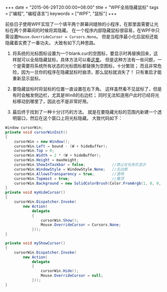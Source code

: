 +++
date = "2015-06-29T20:00:00+08:00"
title = "WPF全局隐藏鼠标"
tags = ["编程", "编程语言"]
keywords = ["WPF", "鼠标"]
+++

前些日子使用WPF实现了一个填平两个屏幕间缝隙的小程序，在那里面需要让光标在两个屏幕间的时候将其隐藏。
在一个程序内部隐藏鼠标很容易，在WPF中只需设置`Mouse.OverrideCursor = Cursors.None`。
但是当程序最小化后鼠标还能隐藏着实费了一番功夫。
大致有如下几种思路。

1. 将系统的光标图标设置为一个blank.cur的空图标，要显示时再替换回来，这样就可以全局隐藏鼠标，具体方法可以看[这里](http://stackoverflow.com/questions/10541014/hiding-system-cursor)。
但是这种方法有一些问题，一个是需要将系统所有状态的光标图标都替换为空图标，十分繁琐；
而且非常危险，因为一旦你的程序在隐藏鼠标时崩溃，那么鼠标就消失了！
只有重启才能重新显示鼠标。

1. 要隐藏鼠标时将鼠标的位置一直设置在右下角。
这样虽然看不见鼠标了，但是有时会触发侧边栏，尤其是Win8的右边栏；
同时无法知道用户此时已经将光标移动到哪里了，因此也不是非常好用。

1. 最后终于找到了一种十分讨巧的方法。
就是在要隐藏光标的范围内新建一个透明窗口，然后在这个窗口上将光标隐藏。
大致代码如下：

```cs
Window cursorWin;
private void cursorWinInit()
{
    cursorWin = new Window();
    cursorWin.Left = bound - (W + hideBuffer);
    cursorWin.Top = 0;
    cursorWin.Width = 2 * (W + hideBuffer);
    cursorWin.Height = maxHeight;
    cursorWin.ShowInTaskbar = false;            //禁止在任务栏显示
    cursorWin.WindowStyle = WindowStyle.None;   //无边框
    cursorWin.AllowsTransparency = true;        //透明
    cursorWin.Topmost = true;                   //置顶
    cursorWin.Background = new SolidColorBrush(Color.FromArgb(1, 0, 0, 0));     //透明
}
private void myHideCursor()
{
    cursorWin.Dispatcher.Invoke(
        new Action(
            delegate
            {
                cursorWin.Show();
                Mouse.OverrideCursor = Cursors.None;
            }));
}

private void myShowCursor()
{
    cursorWin.Dispatcher.Invoke(
        new Action(
            delegate
            {
                cursorWin.Hide();
                Mouse.OverrideCursor = null;
            }));
}
```
